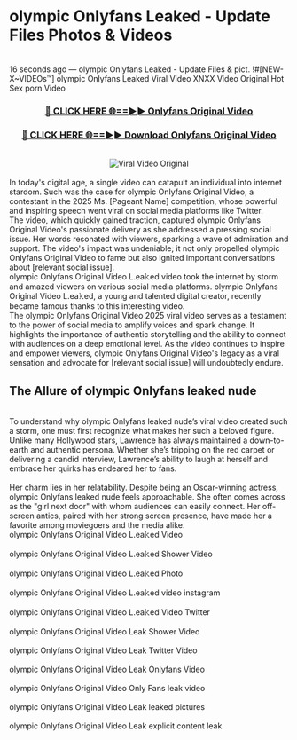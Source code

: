 # olympic Onlyfans Leaked - Update Files Photos & Videos 
<br>
16 seconds ago — olympic Onlyfans Leaked - Update Files & pict. !#[NEW-X~VIDEOs™] olympic Onlyfans Leaked Viral Video XNXX Video Original Hot Sex porn Video
<br>
<div align="center">
<h3><a href="http://freeplayer.one?title=olympic&ref=25OR" rel="nofollow">🔴 CLICK HERE 🌐==►► Onlyfans Original Video</a></h3>
<h3><a href="http://freeplayer.one?title=olympic&ref=25OR" rel="nofollow">🔴 CLICK HERE 🌐==►► Download Onlyfans Original Video</a></h3>
<br>
<a href="http://freeplayer.one?title=olympic&ref=25OR" rel="nofollow" data-target="animated-image.originalLink"><img src="https://i.ibb.co.com/xMMVF88/686577567.gif" alt="Viral Video Original" style="max-width: 100%; display: inline-block;" data-target="animated-image.originalImage"></a>
</div>
<br>
In today's digital age, a single video can catapult an individual into internet stardom. Such was the case for olympic Onlyfans Original Video, a contestant in the 2025 Ms. [Pageant Name] competition, whose powerful and inspiring speech went viral on social media platforms like Twitter.
<br>
The video, which quickly gained traction, captured olympic Onlyfans Original Video's passionate delivery as she addressed a pressing social issue. Her words resonated with viewers, sparking a wave of admiration and support. The video's impact was undeniable; it not only propelled olympic Onlyfans Original Video to fame but also ignited important conversations about [relevant social issue].
<br>
olympic Onlyfans Original Video L.ea𝚔ed video took the internet by storm and amazed viewers on various social media platforms. olympic Onlyfans Original Video L.ea𝚔ed, a young and talented digital creator, recently became famous thanks to this interesting video.
<br>
The olympic Onlyfans Original Video 2025 viral video serves as a testament to the power of social media to amplify voices and spark change. It highlights the importance of authentic storytelling and the ability to connect with audiences on a deep emotional level. As the video continues to inspire and empower viewers, olympic Onlyfans Original Video's legacy as a viral sensation and advocate for [relevant social issue] will undoubtedly endure.
<br>
<h2>The Allure of olympic Onlyfans leaked nude</h2>
<br>
To understand why olympic Onlyfans leaked nude’s viral video created such a storm, one must first recognize what makes her such a beloved figure. Unlike many Hollywood stars, Lawrence has always maintained a down-to-earth and authentic persona. Whether she’s tripping on the red carpet or delivering a candid interview, Lawrence’s ability to laugh at herself and embrace her quirks has endeared her to fans.
<br><br>
Her charm lies in her relatability. Despite being an Oscar-winning actress, olympic Onlyfans leaked nude feels approachable. She often comes across as the "girl next door" with whom audiences can easily connect. Her off-screen antics, paired with her strong screen presence, have made her a favorite among moviegoers and the media alike.
<br>
olympic Onlyfans Original Video L.ea𝚔ed Video
<br><br>
olympic Onlyfans Original Video L.ea𝚔ed Shower Video
<br><br>
olympic Onlyfans Original Video L.ea𝚔ed Photo
<br><br>
olympic Onlyfans Original Video L.ea𝚔ed video instagram
<br><br>
olympic Onlyfans Original Video L.ea𝚔ed Video Twitter
<br><br>
olympic Onlyfans Original Video Leak Shower Video
<br><br>
olympic Onlyfans Original Video Leak Twitter Video
<br><br>
olympic Onlyfans Original Video Leak Onlyfans Video
<br><br>
olympic Onlyfans Original Video Only Fans leak video
<br><br>
olympic Onlyfans Original Video Leak leaked pictures
<br><br>
olympic Onlyfans Original Video Leak explicit content leak